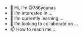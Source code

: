 - 👋 Hi, I’m @786younas
- 👀 I’m interested in ...
- 🌱 I’m currently learning ...
- 💞️ I’m looking to collaborate on ...
- 📫 How to reach me ...

<!---
786younas/786younas is a ✨ special ✨ repository because its `README.md` (this file) appears on your GitHub profile.
You can click the Preview link to take a look at your changes.
--->
